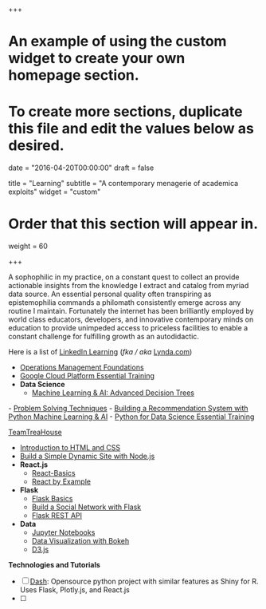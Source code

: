 +++
# An example of using the custom widget to create your own homepage section.
# To create more sections, duplicate this file and edit the values below as desired.

date = "2016-04-20T00:00:00"
draft = false

title = "Learning"
subtitle = "A contemporary menagerie of academica exploits"
widget = "custom"

# Order that this section will appear in.
weight = 60

+++

A sophophilic in my practice, on a constant quest to collect an provide actionable insights from the knowledge I extract and catalog from myriad data source.
An essential personal quality often transpiring as epistemophilia commands a philomath consistently emerge across any routine I maintain. Fortunately the internet has been brilliantly employed by world class educators, developers, and innovative contemporary minds on education to provide unimpeded access to priceless facilities to enable a constant challenge for fulfilling growth as an autodidactic.

Here is a list of <a href="//Learning.LinkedIn.com">LinkedIn Learning</a> (_fka / aka_ <a href='https://Lynda.com'>Lynda.com</a>)

- <a href='https://www.linkedin.com/learning/operations-management-foundations/defining-quality'>Operations Management Foundations</a>
- <a href='https://www.linkedin.com/learning/google-cloud-platform-essential-training-2/understand-compute-service-options'>Google Cloud Platform Essential Training</a>
- **Data Science**
  - <a href='https://www.linkedin.com/learning/machine-learning-ai-advanced-decision-trees/understanding-information-gain'>Machine Learning & AI: Advanced Decision Trees
</a>
  - <a href='https://www.linkedin.com/learning/problem-solving-techniques/decision-trees'>Problem Solving Techniques</a>
  - <a href='https://www.linkedin.com/learning/building-a-recommendation-system-with-python-machine-learning-ai'>Building a Recommendation System with Python Machine Learning & AI</a>
  - <a href='https://www.linkedin.com/learning/python-for-data-science-essential-training'>Python for Data Science Essential Training</a>


<a href='//teamtreehouse.com'>TeamTreaHouse</a>

- <a href='https://teamtreehouse.com/library/introduction-to-html-and-css'>Introduction to HTML and CSS</a>
- <a href='https://teamtreehouse.com/library/build-a-simple-dynamic-site-with-nodejs'>Build a Simple Dynamic Site with Node.js</a>
- **React.js**
  - <a href='https://teamtreehouse.com/library/react-basics'>React-Basics</a>
  - <a href='https://teamtreehouse.com/library/react-by-example'>React by Example</a>
- **Flask**
  - <a href='https://teamtreehouse.com/library/flask-basics'>Flask Basics</a>
  - <a href='https://teamtreehouse.com/library/build-a-social-network-with-flask'>Build a Social Network with Flask</a>
  - <a href='https://teamtreehouse.com/library/flask-rest-api'>Flask REST API</a>
- **Data**
  - <a href='https://teamtreehouse.com/library/jupyter-notebooks'>Jupyter Notebooks</a>
  - <a href='https://teamtreehouse.com/library/data-visualization-with-bokeh'>Data Visualization with Bokeh</a>
  - <a href='https://teamtreehouse.com/library/d3js'>D3.js</a>

**Technologies and Tutorials**

- [ ] <a href="https://plot.ly/products/dash/">Dash</a>: Opensource python project with similar features as Shiny for R. Uses Flask, Plotly.js, and React.js
- [ ]
